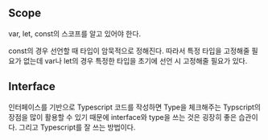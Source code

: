

## Scope
var, let, const의 스코프를 알고 있어야 한다.

const의 경우 선언할 때 타입이 암묵적으로 정해진다. 따라서 특정 타입을 고정해줄 필요가 없는데 var나 let의 경우 특정한 타입을 초기에 선언 시 고정해줄 필요가 있다. 


## Interface
인터페이스를 기반으로 Typescript 코드를 작성하면 Type을 체크해주는 Typscript의 장점을 많이 활용할 수 있기 때문에 interface와 type을 쓰는 것은 굉장히 좋은 습관이다. 그리고 Typescript를 잘 쓰는 방법이다. 

